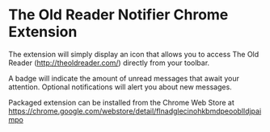 The Old Reader Notifier Chrome Extension
========================================

The extension will simply display an icon that allows you to access The Old Reader (http://theoldreader.com/) directly from your toolbar.

A badge will indicate the amount of unread messages that await your attention.
Optional notifications will alert you about new messages.

Packaged extension can be installed from the Chrome Web Store at https://chrome.google.com/webstore/detail/flnadglecinohkbmdpeooblldjpaimpo
